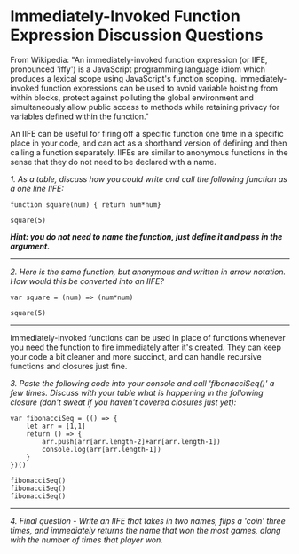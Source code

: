 # Immediately-Invoked Function Expression Discussion Questions

From Wikipedia: "An immediately-invoked function expression (or IIFE, pronounced 'iffy') is a JavaScript programming language idiom which produces a lexical scope using JavaScript's function scoping. Immediately-invoked function expressions can be used to avoid variable hoisting from within blocks, protect against polluting the global environment and simultaneously allow public access to methods while retaining privacy for variables defined within the function."

An IIFE can be useful for firing off a specific function one time in a specific place in your code, and can act as a shorthand version of defining and then calling a function separately.  IIFEs are similar to anonymous functions in the sense that they do not need to be declared with a name.

*1. As a table, discuss how you could write and call the following function as a one line IIFE:*

```
function square(num) { return num*num}

square(5)
```

***Hint: you do not need to name the function, just define it and pass in the argument.***

---

*2. Here is the same function, but anonymous and written in arrow notation.  How would this be converted into an IIFE?*

```
var square = (num) => (num*num)

square(5)
```
---

Immediately-invoked functions can be used in place of functions whenever you need the function to fire immediately after it's created.  They can keep your code a bit cleaner and more succinct, and can handle recursive functions and closures just fine.

*3. Paste the following code into your console and call 'fibonacciSeq()' a few times.  Discuss with your table what is happening in the following closure (don't sweat if you haven't covered closures just yet):*

```
var fibonacciSeq = (() => {
	let arr = [1,1]
	return () => {
		arr.push(arr[arr.length-2]+arr[arr.length-1])
		console.log(arr[arr.length-1])
	}
})()

fibonacciSeq()
fibonacciSeq()
fibonacciSeq()
```

---

*4. Final question - Write an IIFE that takes in two names, flips a 'coin' three times, and immediately returns the name that won the most games, along with the number of times that player won.*
